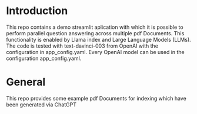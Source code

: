 # Introduction 
This repo contains a demo streamlit aplication with which it is possible to perform parallel question answering across multiple pdf Documents.
This functionality is enabled by Llama index and Large Language Models (LLMs).
The code is tested with text-davinci-003 from OpenAI with the configuration in app_config.yaml. Every OpenAI model can be used in the configuration app_config.yaml.

# General
This repo provides some example pdf Documents for indexing which have been generated via ChatGPT 

